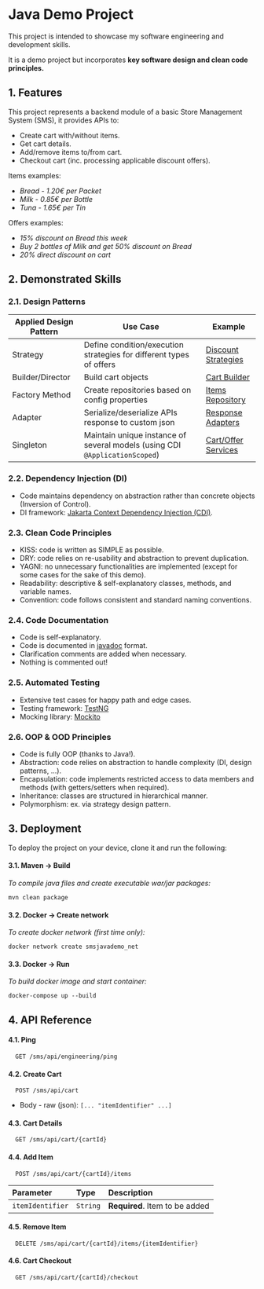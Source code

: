 
# Java Demo Project

This project is intended to showcase my software engineering and development skills.

It is a demo project but incorporates **key software design and clean code principles.**

## 1. Features

This project represents a backend module of a basic Store Management System (SMS), it provides APIs to:
- Create cart with/without items.
- Get cart details.
- Add/remove items to/from cart. 
- Checkout cart (inc. processing applicable discount offers).

Items examples:
- *Bread - 1.20€ per Packet*
- *Milk - 0.85€ per Bottle*
- *Tuna - 1.65€ per Tin*

Offers examples:
- *15% discount on Bread this week*
- *Buy 2 bottles of Milk and get 50% discount on Bread*
- *20% direct discount on cart*

## 2. Demonstrated Skills

### 2.1. Design Patterns

| Applied Design Pattern | Use Case                                                                    | Example                                                                                                |
|------------------------|-----------------------------------------------------------------------------|--------------------------------------------------------------------------------------------------------|
| Strategy               | Define condition/execution strategies for different types of offers         | [Discount Strategies](sms-core/src/main/java/com/sinan/javademo/smscore/model/offer/strategy/discount) |
| Builder/Director       | Build cart objects                                                          | [Cart Builder](sms-core/src/main/java/com/sinan/javademo/smscore/model/cart)                           |
| Factory Method         | Create repositories based on config properties                              | [Items Repository](sms-core/src/main/java/com/sinan/javademo/smscore/repository/items)                 |
| Adapter                | Serialize/deserialize APIs response to custom json                          | [Response Adapters](api-gateway/src/main/java/com/sinan/javademo/apiapplication/adapter)               |
| Singleton              | Maintain unique instance of several models (using CDI `@ApplicationScoped`) | [Cart/Offer Services](sms-core/src/main/java/com/sinan/javademo/smscore/service)                       |

### 2.2. Dependency Injection (DI)
- Code maintains dependency on abstraction rather than concrete objects (Inversion of Control).
- DI framework: [Jakarta Context Dependency Injection (CDI)](https://jakarta.ee/specifications/cdi/).

### 2.3. Clean Code Principles
- KISS: code is written as SIMPLE as possible.
- DRY: code relies on re-usability and abstraction to prevent duplication.
- YAGNI: no unnecessary functionalities are implemented (except for some cases for the sake of this demo).
- Readability: descriptive & self-explanatory classes, methods, and variable names.
- Convention: code follows consistent and standard naming conventions.

### 2.4. Code Documentation
- Code is self-explanatory. 
- Code is documented in [javadoc](https://docs.oracle.com/javase/8/docs/technotes/tools/windows/javadoc.html) format. 
- Clarification comments are added when necessary. 
- Nothing is commented out!

### 2.5. Automated Testing
- Extensive test cases for happy path and edge cases.
- Testing framework: [TestNG](https://testng.org/doc/)
- Mocking library: [Mockito](https://site.mockito.org)


### 2.6. OOP & OOD Principles
- Code is fully OOP (thanks to Java!).
- Abstraction: code relies on abstraction to handle complexity (DI, design patterns, ...).
- Encapsulation: code implements restricted access to data members and methods (with getters/setters when required). 
- Inheritance: classes are structured in hierarchical manner.
- Polymorphism: ex. via strategy design pattern. 

## 3. Deployment

To deploy the project on your device, clone it and run the following:
#### 3.1. Maven -> Build
*To compile java files and create executable war/jar packages:* 
```
mvn clean package
```

#### 3.2. Docker -> Create network
*To create docker network (first time only):*
```
docker network create smsjavademo_net
```

#### 3.3. Docker -> Run
*To build docker image and start container:*
```
docker-compose up --build
```


## 4. API Reference

#### 4.1. Ping

```http
  GET /sms/api/engineering/ping
```

#### 4.2. Create Cart

```http
  POST /sms/api/cart
```
- Body - raw (json): `[... "itemIdentifier" ...]`

#### 4.3. Cart Details

```http
  GET /sms/api/cart/{cartId}
```

#### 4.4. Add Item

```http
  POST /sms/api/cart/{cartId}/items
```
| Parameter        | Type     | Description                    |
|:-----------------|:---------|:-------------------------------|
| `itemIdentifier` | `String` | **Required**. Item to be added |

#### 4.5. Remove Item

```http
  DELETE /sms/api/cart/{cartId}/items/{itemIdentifier}
```

#### 4.6. Cart Checkout

```http
  GET /sms/api/cart/{cartId}/checkout
```

